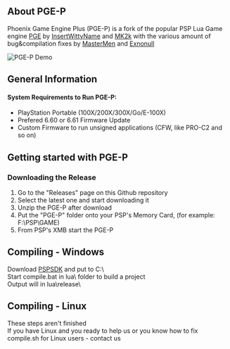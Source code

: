 ## About PGE-P
Phoenix Game Engine Plus (PGE-P) is a fork of the popular PSP Lua Game engine [PGE](https://github.com/KapLex/PGE) by [InsertWittyName](tias_dp@hotmail.com) and [MK2k](pge@mk2k.net) with the various amount of bug&compilation fixes by [MasterMen](https://github.com/MasterMenSilver) and [Exnonull](https://github.com/Exnonull)

![PGE-P Demo](https://user-images.githubusercontent.com/38983673/187067882-55c7727e-5ef4-40bd-a021-8f55a9ab8f69.png)

## General Information

#### System Requirements to Run PGE-P:
* PlayStation Portable (100X/200X/300X/Go/E-100X)
* Prefered 6.60 or 6.61 Firmware Update
* Custom Firmware to run unsigned applications (CFW, like PRO-C2 and so on)

## Getting started with PGE-P

### Downloading the Release
1. Go to the "Releases" page on this Github repository
2. Select the latest one and start downloading it
3. Unzip the PGE-P after download
4. Put the "PGE-P" folder onto your PSP's Memory Card, (for example: F:\PSP\GAME\)
5. From PSP's XMB start the PGE-P

## Compiling - Windows
Download [PSPSDK](https://sourceforge.net/projects/minpspw/) and put to C:\\\
Start compile.bat in lua\ folder to build a project\
Output will in lua\release\

## Compiling - Linux
These steps aren't finished\
If you have Linux and you ready to help us or you know how to fix compile.sh for Linux users - contact us 
